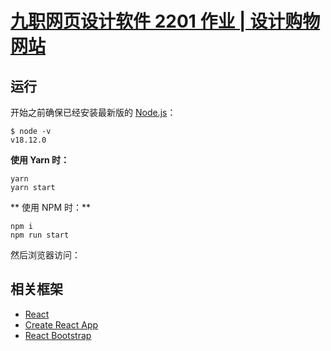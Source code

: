 # [九职网页设计软件 2201 作业 | 设计购物网站](https://github.com/Yue-plus/shopping-websites-demo)

## 运行

开始之前确保已经安装最新版的 [Node.js](https://nodejs.org/zh-cn/)：

```shell
$ node -v
v18.12.0
```

**使用 Yarn 时：**

```shell
yarn
yarn start
```

** 使用 NPM 时：**

```shell
npm i
npm run start
```

然后浏览器访问：

## 相关框架

- [React](https://zh-hans.reactjs.org/docs/getting-started.html)
- [Create React App](https://create-react-app.dev/docs/getting-started)
- [React Bootstrap](https://react-bootstrap.github.io/getting-started/introduction)